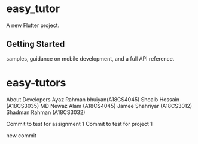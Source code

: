 # easy_tutor

A new Flutter project.

## Getting Started


samples, guidance on mobile development, and a full API reference.
# easy-tutors
About Developers
Ayaz Rahman bhuiyan(A18CS4045)
Shoaib Hossain (A18CS3035)
MD Newaz Alam (A18CS4045)
Jamee Shahriyar (A18CS3012)
Shadman Rahman (A18CS3032)


Commit to test for assignment 1
Commit to test for project 1

new commit
